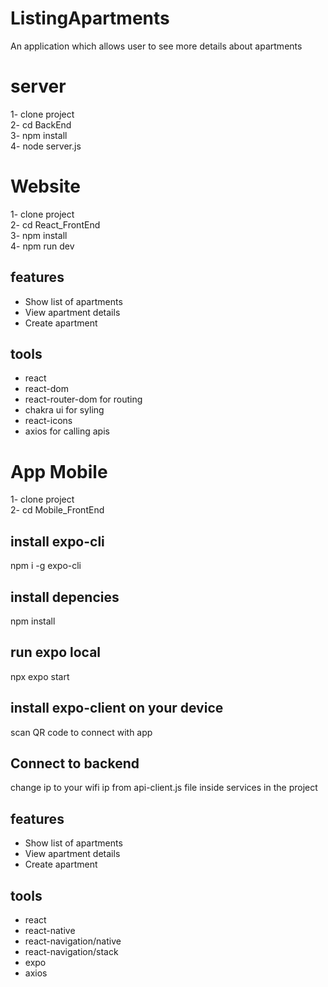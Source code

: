 # ListingApartments
An application which allows user to see more details about apartments
# server
1- clone project  
2- cd BackEnd  
3- npm install  
4- node server.js
# Website
1- clone project  
2- cd React_FrontEnd  
3- npm install  
4- npm run dev
## features
- Show list of apartments
- View apartment details
- Create apartment
## tools
- react
- react-dom
- react-router-dom for routing
- chakra ui for syling
- react-icons
- axios for calling apis
# App Mobile
1- clone project  
2- cd Mobile_FrontEnd  
## install expo-cli
npm i -g expo-cli
## install depencies
npm install
## run expo local
npx expo start
## install expo-client on your device 
scan QR code to connect with app
## Connect to backend
change ip to your wifi ip from api-client.js file inside services in the project
## features
- Show list of apartments
- View apartment details
- Create apartment
## tools
- react
- react-native
- react-navigation/native
- react-navigation/stack
- expo
- axios